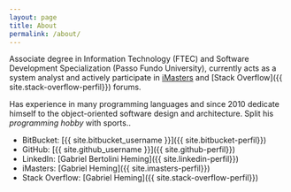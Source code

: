 ```yaml
---
layout: page
title: About
permalink: /about/
---
```

Associate degree in Information Technology (FTEC) and Software Development Specialization (Passo Fundo University), 
currently acts as a system analyst and actively participate in [iMasters]({{site.imasters-perfil}}) and 
[Stack Overflow]({{ site.stack-overflow-perfil}}) forums.

Has experience in many programming languages and since 2010 dedicate himself to the object-oriented software 
design and architecture. Split his _programming hobby_ with sports..

* BitBucket: [{{ site.bitbucket_username }}]({{ site.bitbucket-perfil}})
* GitHub: [{{ site.github_username }}]({{ site.github-perfil}})
* LinkedIn: [Gabriel Bertolini Heming]({{ site.linkedin-perfil}})
* iMasters: [Gabriel Heming]({{ site.imasters-perfil}})
* Stack Overflow: [Gabriel Heming]({{ site.stack-overflow-perfil}})

